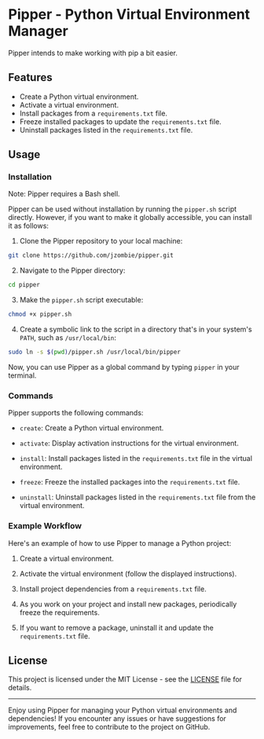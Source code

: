 # Pipper - Python Virtual Environment Manager

Pipper intends to make working with pip a bit easier.

## Features

- Create a Python virtual environment.
- Activate a virtual environment.
- Install packages from a `requirements.txt` file.
- Freeze installed packages to update the `requirements.txt` file.
- Uninstall packages listed in the `requirements.txt` file.

## Usage

### Installation

Note: Pipper requires a Bash shell.

Pipper can be used without installation by running the `pipper.sh` script directly. However, if you want to make it globally accessible, you can install it as follows:

1. Clone the Pipper repository to your local machine:

```bash
git clone https://github.com/jzombie/pipper.git
```

2. Navigate to the Pipper directory:

```bash
cd pipper
```

3. Make the `pipper.sh` script executable:

```bash
chmod +x pipper.sh
```

4. Create a symbolic link to the script in a directory that's in your system's `PATH`, such as `/usr/local/bin`:

```bash
sudo ln -s $(pwd)/pipper.sh /usr/local/bin/pipper
```

Now, you can use Pipper as a global command by typing `pipper` in your terminal.

### Commands

Pipper supports the following commands:

- `create`: Create a Python virtual environment.

- `activate`: Display activation instructions for the virtual environment.

- `install`: Install packages listed in the `requirements.txt` file in the virtual environment.

- `freeze`: Freeze the installed packages into the `requirements.txt` file.

- `uninstall`: Uninstall packages listed in the `requirements.txt` file from the virtual environment.

### Example Workflow

Here's an example of how to use Pipper to manage a Python project:

1. Create a virtual environment.

2. Activate the virtual environment (follow the displayed instructions).

3. Install project dependencies from a `requirements.txt` file.

4. As you work on your project and install new packages, periodically freeze the requirements.

5. If you want to remove a package, uninstall it and update the `requirements.txt` file.

## License

This project is licensed under the MIT License - see the [LICENSE](LICENSE) file for details.

---

Enjoy using Pipper for managing your Python virtual environments and dependencies! If you encounter any issues or have suggestions for improvements, feel free to contribute to the project on GitHub.
